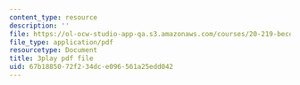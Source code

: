 ```yaml
---
content_type: resource
description: ''
file: https://ol-ocw-studio-app-qa.s3.amazonaws.com/courses/20-219-becoming-the-next-bill-nye-writing-and-hosting-the-educational-show-january-iap-2015/67b1885072f234dce096561a25edd042_XDBr39cwmbg.pdf
file_type: application/pdf
resourcetype: Document
title: 3play pdf file
uid: 67b18850-72f2-34dc-e096-561a25edd042
---
```

